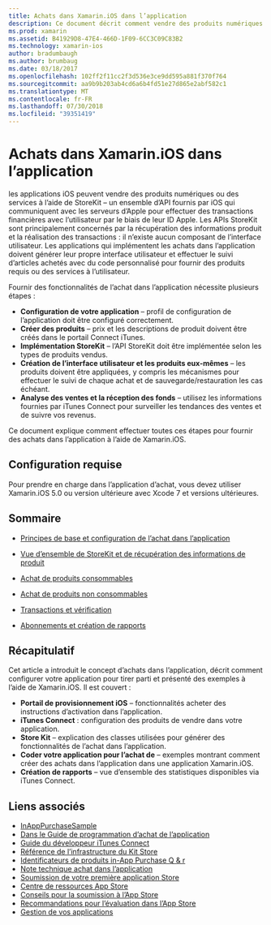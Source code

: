 ```yaml
---
title: Achats dans Xamarin.iOS dans l’application
description: Ce document décrit comment vendre des produits numériques et des services à l’aide de la APIs StoreKit. Il est lié à des guides qui abordent la configuration, des consommables, produits non consommables, des transactions, des abonnements et bien plus encore.
ms.prod: xamarin
ms.assetid: B41929D8-47E4-466D-1F09-6CC3C09C83B2
ms.technology: xamarin-ios
author: bradumbaugh
ms.author: brumbaug
ms.date: 03/18/2017
ms.openlocfilehash: 102ff2f11cc2f3d536e3ce9dd595a881f370f764
ms.sourcegitcommit: aa9b9b203ab4cd6a6b4fd51e27d865e2abf582c1
ms.translationtype: MT
ms.contentlocale: fr-FR
ms.lasthandoff: 07/30/2018
ms.locfileid: "39351419"
---
```

# <a name="in-app-purchasing-in-xamarinios"></a>Achats dans Xamarin.iOS dans l’application

les applications iOS peuvent vendre des produits numériques ou des services à l’aide de StoreKit – un ensemble d’API fournis par iOS qui communiquent avec les serveurs d’Apple pour effectuer des transactions financières avec l’utilisateur par le biais de leur ID Apple. Les APIs StoreKit sont principalement concernés par la récupération des informations produit et la réalisation des transactions : il n’existe aucun composant de l’interface utilisateur. Les applications qui implémentent les achats dans l’application doivent générer leur propre interface utilisateur et effectuer le suivi d’articles achetés avec du code personnalisé pour fournir des produits requis ou des services à l’utilisateur.

Fournir des fonctionnalités de l’achat dans l’application nécessite plusieurs étapes :

-  **Configuration de votre application** – profil de configuration de l’application doit être configuré correctement.
-  **Créer des produits** – prix et les descriptions de produit doivent être créés dans le portail Connect iTunes.
-  **Implémentation StoreKit** – l’API StoreKit doit être implémentée selon les types de produits vendus.
-  **Création de l’interface utilisateur et les produits eux-mêmes** – les produits doivent être appliquées, y compris les mécanismes pour effectuer le suivi de chaque achat et de sauvegarde/restauration les cas échéant.
-  **Analyse des ventes et la réception des fonds** – utilisez les informations fournies par iTunes Connect pour surveiller les tendances des ventes et de suivre vos revenus.

Ce document explique comment effectuer toutes ces étapes pour fournir des achats dans l’application à l’aide de Xamarin.iOS.

## <a name="requirements"></a>Configuration requise

Pour prendre en charge dans l’application d’achat, vous devez utiliser Xamarin.iOS 5.0 ou version ultérieure avec Xcode 7 et versions ultérieures.

## <a name="contents"></a>Sommaire

 * [Principes de base et configuration de l’achat dans l’application](~/ios/platform/in-app-purchasing/in-app-purchase-basics-and-configuration.md)

 * [Vue d’ensemble de StoreKit et de récupération des informations de produit](~/ios/platform/in-app-purchasing/store-kit-overview-and-retreiving-product-information.md)

 * [Achat de produits consommables](~/ios/platform/in-app-purchasing/purchasing-consumable-products.md)

 * [Achat de produits non consommables](~/ios/platform/in-app-purchasing/purchasing-non-consumable-products.md)

 * [Transactions et vérification](~/ios/platform/in-app-purchasing/transactions-and-verification.md)

 * [Abonnements et création de rapports](~/ios/platform/in-app-purchasing/subscriptions-and-reporting.md)

## <a name="summary"></a>Récapitulatif

Cet article a introduit le concept d’achats dans l’application, décrit comment configurer votre application pour tirer parti et présenté des exemples à l’aide de Xamarin.iOS. Il est couvert :

-  **Portail de provisionnement iOS** – fonctionnalités acheter des instructions d’activation dans l’application.
-  **iTunes Connect** : configuration des produits de vendre dans votre application.
-  **Store Kit** – explication des classes utilisées pour générer des fonctionnalités de l’achat dans l’application.
-  **Coder votre application pour l’achat de** – exemples montrant comment créer des achats dans l’application dans une application Xamarin.iOS.
-  **Création de rapports** – vue d’ensemble des statistiques disponibles via iTunes Connect.


## <a name="related-links"></a>Liens associés

- [InAppPurchaseSample](https://developer.xamarin.com/samples/StoreKit/)
- [Dans le Guide de programmation d’achat de l’application](https://developer.apple.com/library/ios/documentation/NetworkingInternet/Conceptual/StoreKitGuide/Introduction.html)
- [Guide du développeur iTunes Connect](https://developer.apple.com/library/ios/documentation/LanguagesUtilities/Conceptual/iTunesConnect_Guide/iTunesConnect_Guide.pdf)
- [Référence de l’infrastructure du Kit Store](https://developer.apple.com/library/ios/documentation/StoreKit/Reference/StoreKit_Collection/StoreKit_Collection.pdf)
- [Identificateurs de produits in-App Purchase Q & r](https://developer.apple.com/library/ios/#qa/qa1329/_index.html)
- [Note technique achat dans l’application](https://developer.apple.com/library/ios/#technotes/tn2259/_index.html)
- [Soumission de votre première application Store](https://developer.apple.com/library/ios/documentation/IDEs/Conceptual/AppDistributionGuide/Introduction/Introduction.html)
- [Centre de ressources App Store](https://developer.apple.com/appstore/index.html)
- [Conseils pour la soumission à l’App Store](https://developer.apple.com/appstore/resources/submission/tips.html)
- [Recommandations pour l’évaluation dans l’App Store](https://developer.apple.com/appstore/resources/approval/guidelines.html)
- [Gestion de vos applications](https://developer.apple.com/appstore/resources/managing/index.html)
